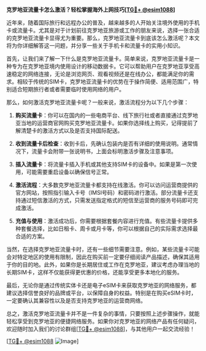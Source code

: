 **克罗地亚流量卡怎么激活？轻松掌握海外上网技巧[[TG💪+ @esim1088](https://t.me/s/esim1088)]**

近年来，随着国际旅行和远程办公的普及，越来越多的人开始关注境外使用的手机卡或流量卡。尤其是对于计划前往克罗地亚旅游或工作的朋友来说，选择一张合适的克罗地亚流量卡显得尤为重要。那么，克罗地亚流量卡到底该怎么激活呢？本文将为你详细解答这一问题，并分享一些关于手机卡和流量卡的实用小知识。

首先，让我们来了解一下什么是克罗地亚流量卡。简单来说，克罗地亚流量卡是一种专为在克罗地亚境内使用设计的移动数据卡。它可以帮助用户在克罗地亚享受高速稳定的网络连接，无论是浏览网页、观看视频还是在线办公，都能满足你的需求。相较于传统的SIM卡，克罗地亚流量卡的优势在于操作简便、适用范围广，特别适合短期旅行者或者需要临时使用网络的用户。

那么，如何激活克罗地亚流量卡呢？一般来说，激活流程分为以下几个步骤：

1. **购买流量卡**：你可以在国内的一些电商平台、线下旅行社或者直接通过克罗地亚当地的运营商官网购买克罗地亚流量卡。如果你选择线上购买，记得提前了解清楚卡的激活方式以及是否支持国际配送。

2. **收到流量卡后检查**：收到卡后，先确认包装内是否有详细的使用说明。通常情况下，流量卡会附带一张说明书，上面会标明激活步骤及注意事项。

3. **插入流量卡**：将流量卡插入手机或其他支持SIM卡的设备中。如果是第一次使用，可能需要重启设备以确保信号正常。

4. **激活流程**：大多数克罗地亚流量卡都支持在线激活。你可以访问运营商提供的官方网站，按照指引输入卡号（IMSI号码）和密码进行激活。部分流量卡还支持通过短信激活的方式，只需发送指定格式的短信至运营商的服务号码即可完成激活。

5. **充值与使用**：激活成功后，你需要根据套餐内容进行充值。有些流量卡提供多种套餐选择，比如日租卡、周卡或月卡等，你可以根据自己的实际需求选择最合适的方案。

当然，在选择克罗地亚流量卡时，还有一些细节需要注意。例如，某些流量卡可能会对特定地区的使用有限制，因此在购买前一定要仔细阅读产品描述，确保其适用于你的目的地。此外，如果你是长期居住或工作在克罗地亚，建议考虑办理当地的长期SIM卡，这样不仅能获得更优惠的价格，还能享受更多本地化的服务。

最后，无论你是通过传统实体卡还是电子eSIM卡来获取克罗地亚的网络服务，都建议选择信誉良好的品牌或平台，以保障自身的权益。特别是在购买eSIM卡时，一定要确认其兼容性以及是否支持克罗地亚的运营商网络。

总之，激活克罗地亚流量卡并不是一件复杂的事情，只要按照上述步骤操作，就能轻松享受到克罗地亚的便捷网络服务。如果你对克罗地亚的网络产品有任何疑问，欢迎随时加入我们的讨论群组[[TG💪+ @esim1088](https://t.me/s/esim1088)]，与其他用户一起交流经验！

[[TG💪+ @esim1088](https://t.me/s/esim1088) ![Image](https://i.postimg.cc/4NQfJmqS/Snipaste-2025-05-13-00-14-12.png)]